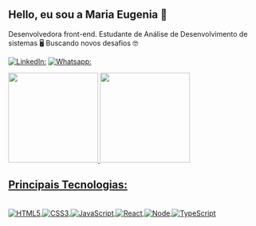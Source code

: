 ## Hello, eu sou a Maria Eugenia 👋
Desenvolvedora front-end. 
Estudante de Análise de Desenvolvimento de sistemas 🖥️
Buscando novos desafios 🤓

[![LinkedIn:](https://img.shields.io/badge/LinkedIn-0077B5?style=for-the-badge&logo=linkedin&logoColor=white)](https://www.linkedin.com/in/mariaeugeniavanderley/)
[![Whatsapp:](https://img.shields.io/badge/WhatsApp-25D366?style=for-the-badge&logo=whatsapp&logoColor=white)](https://wa.me/+5547936181509)


<div>
  <a href="https://github.com/Eugeniialima">
    <img height="180em" src="https://github-readme-stats.vercel.app/api?username=Eugeniialima&show_icons=true&theme=radical">
    <img height="180em" src="https://github-readme-stats.vercel.app/api/top-langs/?username=Eugeniialima&layout=compact&langs_count=16&theme=dark">
</div>
    
## Principais Tecnologias:    
<div style= "display: inline_block"><br/>
  <img align="center" alt="HTML5" src= "https://img.shields.io/badge/HTML5-E34F26?style=for-the-badge&logo=html5&logoColor=white"/>
  <img align="center" alt="CSS3" src= "https://img.shields.io/badge/CSS3-1572B6?style=for-the-badge&logo=css3&logoColor=white"/>
  <img align="center" alt="JavaScript" src= "https://img.shields.io/badge/JavaScript-F7DF1E?style=for-the-badge&logo=javascript&logoColor=black"/>
  <img align="center" alt="React" src= "https://img.shields.io/badge/React-20232A?style=for-the-badge&logo=react&logoColor=61DAFB"/>
  <img align="center" alt="Node" src= "https://img.shields.io/badge/Node.js-43853D?style=for-the-badge&logo=node.js&logoColor=white"/>
  <img align="center" alt="TypeScript" src= "https://img.shields.io/badge/TypeScript-007ACC?style=for-the-badge&logo=typescript&logoColor=white"/>
</div><br/>
